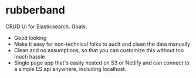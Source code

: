# rubberband

CRUD UI for Elasticsearch. Goals:

- Good looking
- Make it easy for non-technical folks to audit and clean the data manually
- Clean and no assumptions, so that you can customize this without too much hassle
- Single page app that's easily hosted on S3 or Netlify and can connect to a simple ES api anywhere, including localhost.